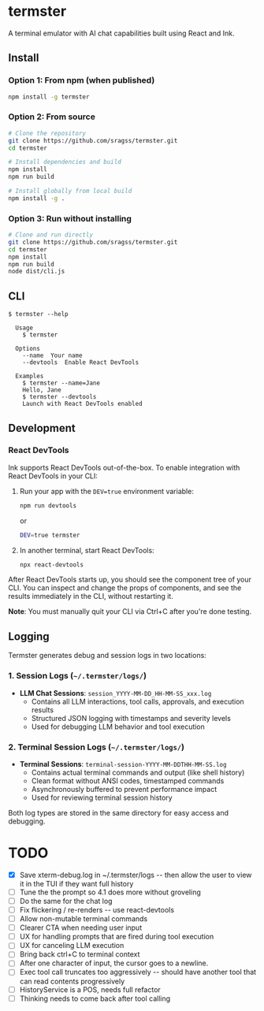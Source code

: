 # termster

A terminal emulator with AI chat capabilities built using React and Ink.

## Install

### Option 1: From npm (when published)
```bash
npm install -g termster
```

### Option 2: From source
```bash
# Clone the repository
git clone https://github.com/sragss/termster.git
cd termster

# Install dependencies and build
npm install
npm run build

# Install globally from local build
npm install -g .
```

### Option 3: Run without installing
```bash
# Clone and run directly
git clone https://github.com/sragss/termster.git
cd termster
npm install
npm run build
node dist/cli.js
```

## CLI

```
$ termster --help

  Usage
    $ termster

  Options
    --name  Your name
    --devtools  Enable React DevTools

  Examples
    $ termster --name=Jane
    Hello, Jane
    $ termster --devtools
    Launch with React DevTools enabled
```

## Development

### React DevTools

Ink supports React DevTools out-of-the-box. To enable integration with React DevTools in your CLI:

1. Run your app with the `DEV=true` environment variable:

   ```bash
   npm run devtools
   ```

   or

   ```bash
   DEV=true termster
   ```

2. In another terminal, start React DevTools:
   ```bash
   npx react-devtools
   ```

After React DevTools starts up, you should see the component tree of your CLI. You can inspect and change the props of components, and see the results immediately in the CLI, without restarting it.

**Note**: You must manually quit your CLI via Ctrl+C after you're done testing.

## Logging

Termster generates debug and session logs in two locations:

### 1. Session Logs (`~/.termster/logs/`)
- **LLM Chat Sessions**: `session_YYYY-MM-DD_HH-MM-SS_xxx.log`
  - Contains all LLM interactions, tool calls, approvals, and execution results
  - Structured JSON logging with timestamps and severity levels
  - Used for debugging LLM behavior and tool execution

### 2. Terminal Session Logs (`~/.termster/logs/`)
- **Terminal Sessions**: `terminal-session-YYYY-MM-DDTHH-MM-SS.log`
  - Contains actual terminal commands and output (like shell history)
  - Clean format without ANSI codes, timestamped commands
  - Asynchronously buffered to prevent performance impact
  - Used for reviewing terminal session history

Both log types are stored in the same directory for easy access and debugging.

# TODO
- [x] Save xterm-debug.log in ~/.termster/logs -- then allow the user to view it in the TUI if they want full history
- [ ] Tune the the prompt so 4.1 does more without groveling
- [ ] Do the same for the chat log  
- [ ] Fix flickering / re-renders -- use react-devtools
- [ ] Allow non-mutable terminal commands
- [ ] Clearer CTA when needing user input
- [ ] UX for handling prompts that are fired during tool execution
- [ ] UX for canceling LLM execution
- [ ] Bring back ctrl+C to terminal context
- [ ] After one character of input, the cursor goes to a newline.
- [ ] Exec tool call truncates too aggressively -- should have another tool that can read contents progressively
- [ ] HistoryService is a POS, needs full refactor
- [ ] Thinking needs to come back after tool calling